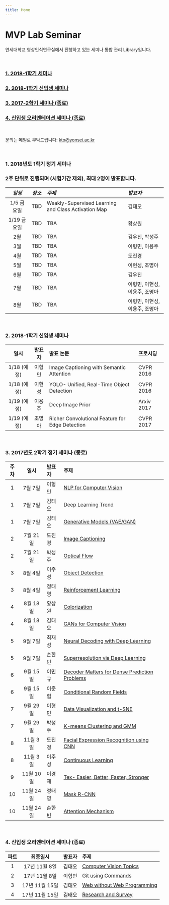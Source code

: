 ```yaml
---
title: Home
---
```


# MVP Lab Seminar

연세대학교 영상인식연구실에서 진행하고 있는 세미나 통합 관리 Library입니다.

<br>

### <a href="#NOW">1. 2018-1학기 세미나</a>
### <a href="#NEWB">2. 2018-1학기 신입생 세미나</a>
### <a href="#S172">3. 2017-2학기 세미나 (종료)</a>
### <a href="#FORNEW">4. 신입생 오리엔테이션 세미나 (종료)</a>

<br>

문의는 메일로 부탁드립니다: kto@yonsei.ac.kr

<br>

### <a name="NOW">1. 2018년도 1학기 정기 세미나</a>

### 2주 단위로 진행되며 (시험기간 제외), 최대 2명이 발표합니다.

*일정* | *장소* | *주제* | *발표자*
:---: | :---: | :--- | :---
1/5 금요일 | TBD | Weakly-Supervised Learning and Class Activation Map | 김태오
1/19 금요일 | TBD | TBA | 황상원
2월 | TBD | TBA | 김우진, 박성주
3월 | TBD | TBA | 이형민, 이용주
4월 | TBD | TBA | 도진경
5월 | TBD | TBA | 이현성, 조명아
6월 | TBD | TBA | 김우진
7월 | TBD | TBA | 이형민, 이현성, 이용주, 조명아
8월 | TBD | TBA | 이형민, 이현성, 이용주, 조명아

<br>

### <a name="NEWB">2. 2018-1학기 신입생 세미나</a>

**일시**  | **발표자** | **발표 논문** | **프로시딩**
:---: | :---: | :--- | :--- |
1/18 (예정) | 이형민 | Image Captioning with Semantic Attention | CVPR 2016
1/18 (예정) | 이현성 | YOLO- Unified, Real-Time Object Detection | CVPR 2016
1/19 (예정) | 이용주 | Deep Image Prior | Arxiv 2017
1/19 (예정) | 조명아 | Richer Convolutional Feature for Edge Detection | CVPR 2017

<br>

### <a name="S172">3. 2017년도 2학기 정기 세미나 (종료)</a>

**주차**  | **일시** | **발표자** | **주제**
:---: | :---: | :--- | :--- |
1 | 7월 7일 | 이형민 | [NLP for Computer Vision](post/lhm1)
1 | 7월 7일 | 김태오 | [Deep Learning Trend](post/teo1)
1 | 7월 7일 | 김태오 | [Generative Models (VAE/GAN)](post/teo2)
2 | 7월 21일 | 도진경 | [Image Captioning](post/do1)
2 | 7월 21일 | 박성주 | [Optical Flow](post/park1)
3 | 8월 4일 | 이주성 | [Object Detection](post/ju1)
3 | 8월 4일 | 정태영 | [Reinforcement Learning](post/cty1)
4 | 8월 18일 | 황상원 | [Colorization](post/hwang1)
4 | 8월 18일 | 김태오 | [GANs for Computer Vision](post/teo3)
5 | 9월 7일 | 최재성 | [Neural Decoding with Deep Learning](post/choi1)
5 | 9월 7일 | 손한빈 | [Superresolution via Deep Learning](post/son1)
6 | 9월 15일 | 이민규 | [Decoder Matters for Dense Prediction Problems](post/kyu1)
6 | 9월 15일 | 이준협 | [Conditional Random Fields](post/jun1)
7 | 9월 29일 | 이형민 | [Data Visualization and t-SNE](post/lhm2)
7 | 9월 29일 | 박성주 | [K-means Clustering and GMM](post/park2)
8 | 11월 3일 | 도진경 | [Facial Expression Recognition using CNN](post/do2)
8 | 11월 3일 | 이주성 | [Continuous Learning](post/ju2)
9 | 11월 10일 | 이경재 | [Tex- Easier, Better, Faster, Stronger](post/kj1)
10 | 11월 24일 | 정태영 | [Mask R-CNN](post/cty2)
10 | 11월 24일 | 손한빈 | [Attention Mechanism](post/son2)

<br>

### <a name="FORNEW">4. 신입생 오리엔테이션 세미나 (종료)</a>

**파트**  | **최종일시** | **발표자** | **주제**
:---: | :---: | :--- | :--- |
1 | 17년 11월 8일 | 김태오 | [Computer Vision Topics](post/teocvt)
2 | 17년 11월 8일 | 이형민 | [Git using Commands](post/hmgit)
3 | 17년 11월 15일 | 김태오 | [Web without Web Programming](post/teohugo)
4 | 17년 11월 15일 | 김태오 | [Research and Survey](post/teolab)

<br>
<br>
